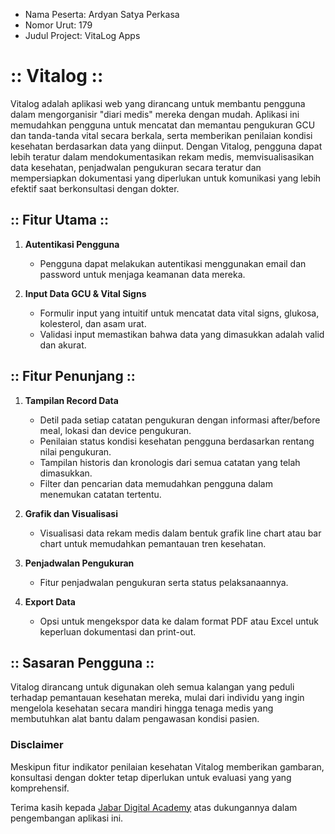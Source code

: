 - Nama Peserta: Ardyan Satya Perkasa
- Nomor Urut: 179
- Judul Project: VitaLog Apps

# :: Vitalog ::

Vitalog adalah aplikasi web yang dirancang untuk membantu pengguna dalam mengorganisir "diari medis" mereka dengan mudah. Aplikasi ini memudahkan pengguna untuk mencatat dan memantau pengukuran GCU dan tanda-tanda vital secara berkala, serta memberikan penilaian kondisi kesehatan berdasarkan data yang diinput. Dengan Vitalog, pengguna dapat lebih teratur dalam mendokumentasikan rekam medis, memvisualisasikan data kesehatan, penjadwalan pengukuran secara teratur dan mempersiapkan dokumentasi yang diperlukan untuk komunikasi yang lebih efektif saat berkonsultasi dengan dokter.

## :: Fitur Utama ::

1. **Autentikasi Pengguna**
    - Pengguna dapat melakukan autentikasi menggunakan email dan password untuk menjaga keamanan data mereka.

2. **Input Data GCU & Vital Signs**
    - Formulir input yang intuitif untuk mencatat data vital signs, glukosa, kolesterol, dan asam urat.
    - Validasi input memastikan bahwa data yang dimasukkan adalah valid dan akurat.

## :: Fitur Penunjang ::

1. **Tampilan Record Data**
    - Detil pada setiap catatan pengukuran dengan informasi after/before meal, lokasi dan device pengukuran.
    - Penilaian status kondisi kesehatan pengguna berdasarkan rentang nilai pengukuran.
    - Tampilan historis dan kronologis dari semua catatan yang telah dimasukkan.
    - Filter dan pencarian data memudahkan pengguna dalam menemukan catatan tertentu.

2. **Grafik dan Visualisasi**
    - Visualisasi data rekam medis dalam bentuk grafik line chart atau bar chart untuk memudahkan pemantauan tren kesehatan.

3. **Penjadwalan Pengukuran**
    - Fitur penjadwalan pengukuran serta status pelaksanaannya.
4. **Export Data**
    - Opsi untuk mengekspor data ke dalam format PDF atau Excel untuk keperluan dokumentasi dan print-out.

## :: Sasaran Pengguna ::

Vitalog dirancang untuk digunakan oleh semua kalangan yang peduli terhadap pemantauan kesehatan mereka, mulai dari individu yang ingin mengelola kesehatan secara mandiri hingga tenaga medis yang membutuhkan alat bantu dalam pengawasan kondisi pasien.

### Disclaimer
Meskipun fitur indikator penilaian kesehatan Vitalog memberikan gambaran, konsultasi dengan dokter tetap diperlukan untuk evaluasi yang yang komprehensif.


Terima kasih kepada [Jabar Digital Academy](https://digitalacademy.jabarprov.go.id/) atas dukungannya dalam pengembangan aplikasi ini.

